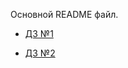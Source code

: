 Основной README файл.


* [ДЗ №1](https://github.com/Zimmermanul/ylab_homework/pull/1)

* [ДЗ №2](https://github.com/Zimmermanul/ylab_homework/pull/2)